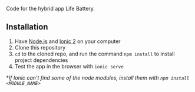 Code for the hybrid app Life Battery.

## Installation

1. Have [Node.js](https://nodejs.org/en/download/) and [Ionic 2](https://ionicframework.com/docs/intro/installation/) on your computer
2. Clone this repository
3. `cd` to the cloned repo, and run the command `npm install` to install project dependencies
4. Test the app in the browser with `ionic serve`

**If Ionic can't find some of the node modules, install them with `npm install <MODULE_NAME>`*
